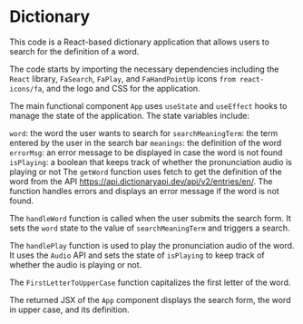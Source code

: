 # Dictionary

This code is a React-based dictionary application that allows users to search for the definition of a word.

The code starts by importing the necessary dependencies including the `React` library, `FaSearch`, `FaPlay`, and `FaHandPointUp` icons `from react-icons/fa`, and the logo and CSS for the application.

The main functional component `App` uses `useState` and `useEffect` hooks to manage the state of the application. The state variables include:

`word`: the word the user wants to search for
`searchMeaningTerm`: the term entered by the user in the search bar
`meanings`: the definition of the word
`errorMsg`: an error message to be displayed in case the word is not found
`isPlaying`: a boolean that keeps track of whether the pronunciation audio is playing or not
The `getWord` function uses fetch to get the definition of the word from the API https://api.dictionaryapi.dev/api/v2/entries/en/. The function handles errors and displays an error message if the word is not found.

The `handleWord` function is called when the user submits the search form. It sets the `word` state to the value of `searchMeaningTerm` and triggers a search.

The `handlePlay` function is used to play the pronunciation audio of the word. It uses the `Audio` API and sets the state of `isPlaying` to keep track of whether the audio is playing or not.

The `FirstLetterToUpperCase` function capitalizes the first letter of the word.

The returned JSX of the `App` component displays the search form, the word in upper case, and its definition.
